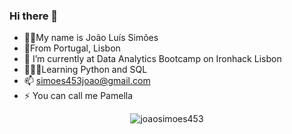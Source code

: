 ### Hi there 👋
- 🧔🏽My name is João Luís Simões
- 📍From Portugal, Lisbon
- 🌱 I’m currently at Data Analytics Bootcamp on Ironhack Lisbon
- 👨🏻‍💻Learning Python and SQL
- 📫 simoes453joao@gmail.com
- ⚡ You can call me Pamella



<p align="center"> <img src="https://komarev.com/ghpvc/?username=joaosimoes453&label=Profile%20views&color=0e75b6&style=flat" alt="joaosimoes453" /> </p>



<!--
**joaosimoes453/joaosimoes453** is a ✨ _special_ ✨ repository because its `README.md` (this file) appears on your GitHub profile.

Here are some ideas to get you started:
- 
- 🔭 I’m currently working on ...
- 🌱 I’m currently at Data Analytics Bootcamp on Ironhack Lisbon
- 💬 Ask me about ...
- 📫 How to reach me: simoes453joao@gmail.com
- ⚡ Fun fact: my nickname is pamella and most of the people thinks it's my real name
-->
